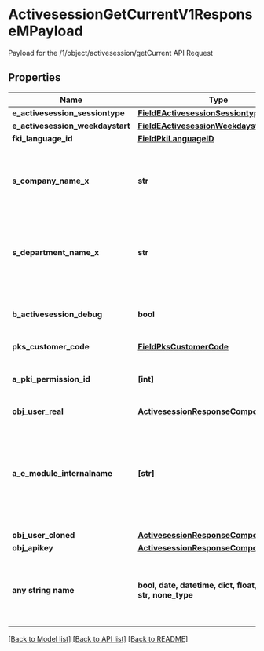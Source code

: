 # ActivesessionGetCurrentV1ResponseMPayload

Payload for the /1/object/activesession/getCurrent API Request

## Properties
Name | Type | Description | Notes
------------ | ------------- | ------------- | -------------
**e_activesession_sessiontype** | [**FieldEActivesessionSessiontype**](FieldEActivesessionSessiontype.md) |  | 
**e_activesession_weekdaystart** | [**FieldEActivesessionWeekdaystart**](FieldEActivesessionWeekdaystart.md) |  | 
**fki_language_id** | [**FieldPkiLanguageID**](FieldPkiLanguageID.md) |  | 
**s_company_name_x** | **str** | The Name of the Company in the language of the requester | 
**s_department_name_x** | **str** | The Name of the Department in the language of the requester | 
**b_activesession_debug** | **bool** | Whether the active session is in debug or not | 
**pks_customer_code** | [**FieldPksCustomerCode**](FieldPksCustomerCode.md) |  | 
**a_pki_permission_id** | **[int]** | An array of permissions granted to the user or api key | 
**obj_user_real** | [**ActivesessionResponseCompoundUser**](ActivesessionResponseCompoundUser.md) |  | 
**a_e_module_internalname** | **[str]** | An Array of Registered modules.  These are the modules that are Licensed to be used by the User or the API Key. | 
**obj_user_cloned** | [**ActivesessionResponseCompoundUser**](ActivesessionResponseCompoundUser.md) |  | [optional] 
**obj_apikey** | [**ActivesessionResponseCompoundApikey**](ActivesessionResponseCompoundApikey.md) |  | [optional] 
**any string name** | **bool, date, datetime, dict, float, int, list, str, none_type** | any string name can be used but the value must be the correct type | [optional]

[[Back to Model list]](../README.md#documentation-for-models) [[Back to API list]](../README.md#documentation-for-api-endpoints) [[Back to README]](../README.md)


